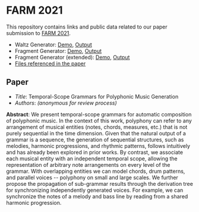 # FARM 2021

This repository contains links and public data related to our paper submission to [FARM 2021](https://functional-art.org/). 

- Waltz Generator: [Demo](https://isolin.github.io/farm-2021/docs/waltz), [Output](files/waltz)
- Fragment Generator: [Demo](https://isolin.github.io/farm-2021/docs/fragment), [Output](files/fragment)
- Fragment Generator (extended): [Demo](https://isolin.github.io/farm-2021/docs/fragment-x), [Output](files/fragment-x)
- [Files referenced in the paper](files/paper)

## Paper

- *Title*: Temporal-Scope Grammars for Polyphonic Music Generation
- *Authors*: *(anonymous for review process)*

**Abstract**: We present temporal-scope grammars for automatic composition of polyphonic music. In the context of this work, polyphony can refer to any arrangement of musical entities (notes, chords, measures, etc.) that is not purely sequential in the time dimension. Given that the natural output of a grammar is a sequence, the generation of sequential structures, such as melodies, harmonic progressions, and rhythmic patterns, follows intuitively and has already been explored in prior works. By contrast, we associate each musical entity with an independent temporal scope, allowing the representation of arbitrary note arrangements on every level of the grammar. With overlapping entities we can model chords, drum patterns, and parallel voices -- polyphony on small and large scales. We further propose the propagation of sub-grammar results through the derivation tree for synchronizing independently generated voices. For example, we can synchronize the notes of a melody and bass line by reading from a shared harmonic progression. 

